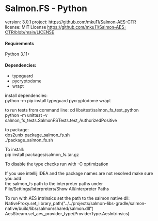 # Salmon.FS - Python
version: 3.0.1
project: https://github.com/mku11/Salmon-AES-CTR  
license: MIT License https://github.com/mku11/Salmon-AES-CTR/blob/main/LICENSE  
  
#### Requirements
Python 3.11+  
  
#### Dependencies:
* typeguard
* pycryptodome
* wrapt
  
install dependencies:  
python -m pip install typeguard pycryptodome wrapt  
  
to run tests from command line:
cd libs\test\salmon_fs_test_python\
python -m unittest -v salmon_fs_tests.SalmonFSTests.test_AuthorizedPositive
  
to package:  
dos2unix package_salmon_fs.sh  
./package_salmon_fs.sh  
  
To install:  
pip install packages/salmon_fs.tar.gz  
  
To disable the type checks run with -O optimization  
  
If you use intellij IDEA and the package names are not resolved make sure you add  
the salmon_fs path to the interpreter paths under File/Settings/Interpreters/Show All/Interpreter Paths  
  
To run with AES intrinsics set the path to the salmon native dll:  
NativeProxy.set_library_path("../../projects/salmon-libs-gradle/salmon-native/build/libs/salmon/shared/salmon.dll")  
AesStream.set_aes_provider_type(ProviderType.AesIntrinsics)  
